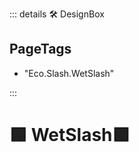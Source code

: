 ::: details 🛠 DesignBox

<h2>PageTags</h2>

- "Eco.Slash.WetSlash"

:::

# 🟩  <eco>WetSlash</eco>🟩



